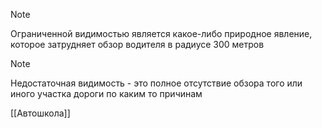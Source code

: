>[!note]
>Ограниченной видимостью является какое-либо природное явление, которое затрудняет обзор водителя в радиусе 300 метров

>[!note]
>Недостаточная видимость - это полное отсутствие обзора того или иного участка дороги по каким то причинам

[[Автошкола]]
